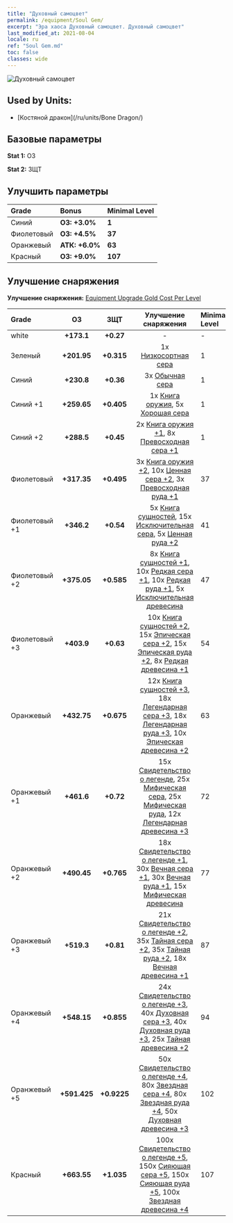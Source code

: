 ```yaml
---
title: "Духовный самоцвет"
permalink: /equipment/Soul Gem/
excerpt: "Эра хаоса Духовный самоцвет. Духовный самоцвет"
last_modified_at: 2021-08-04
locale: ru
ref: "Soul Gem.md"
toc: false
classes: wide
---
```


  ![Духовный самоцвет](/images/e/e_3074.png)

## Used by Units:

* [Костяной дракон](/ru/units/Bone Dragon/) 


## Базовые параметры
 **Stat 1:** ОЗ

 **Stat 2:** ЗЩТ

## Улучшить параметры

  |     Grade    |   Bonus | Minimal Level | 
  |:-------------|:--------|:--------------| 
  | Синий | **ОЗ: +3.0%** | **1** | 
  | Фиолетовый | **ОЗ: +4.5%** | **37** | 
  | Оранжевый | **АТК: +6.0%** | **63** | 
  | Красный | **ОЗ: +9.0%** | **107** | 


## Улучшение снаряжения
 **Улучшение снаряжения:** [Equipment Upgrade Gold Cost Per Level](/equipment/EquipmentUpgradeCostPerLevel/) 

  |          Grade      | ОЗ | ЗЩТ | Улучшение снаряжения | Minimal Level |
  |:--------------------|:---------:|:---------:|:----------------:|:--------------|
  | white | **+173.1** | **+0.27** | - | - |
  | Зеленый | **+201.95** | **+0.315** | 1x [Низкосортная сера](/ItemsRU/mat_3/) | 1 |
  | Синий | **+230.8** | **+0.36** | 3x [Обычная сера](/ItemsRU/mat_9/) | 1 |
  | Синий +1 | **+259.65** | **+0.405** | 1x [Книга оружия](/ItemsRU/mat_18/), 5x [Хорошая сера](/ItemsRU/mat_15/) | 1 |
  | Синий +2 | **+288.5** | **+0.45** | 2x [Книга оружия +1](/ItemsRU/mat_25/), 8x [Превосходная сера +1](/ItemsRU/mat_22/) | 1 |
  | Фиолетовый | **+317.35** | **+0.495** | 3x [Книга оружия +2](/ItemsRU/mat_32/), 10x [Ценная сера +2](/ItemsRU/mat_29/), 3x [Превосходная руда +1](/ItemsRU/mat_19/) | 37 |
  | Фиолетовый +1 | **+346.2** | **+0.54** | 5x [Книга сущностей](/ItemsRU/mat_39/), 15x [Исключительная сера](/ItemsRU/mat_36/), 5x [Ценная руда +2](/ItemsRU/mat_26/) | 41 |
  | Фиолетовый +2 | **+375.05** | **+0.585** | 8x [Книга сущностей +1](/ItemsRU/mat_46/), 10x [Редкая сера +1](/ItemsRU/mat_43/), 10x [Редкая руда +1](/ItemsRU/mat_40/), 5x [Исключительная древесина](/ItemsRU/mat_34/) | 47 |
  | Фиолетовый +3 | **+403.9** | **+0.63** | 10x [Книга сущностей +2](/ItemsRU/mat_53/), 15x [Эпическая сера +2](/ItemsRU/mat_50/), 15x [Эпическая руда +2](/ItemsRU/mat_47/), 8x [Редкая древесина +1](/ItemsRU/mat_41/) | 54 |
  | Оранжевый | **+432.75** | **+0.675** | 12x [Книга сущностей +3](/ItemsRU/mat_60/), 18x [Легендарная сера +3](/ItemsRU/mat_57/), 18x [Легендарная руда +3](/ItemsRU/mat_54/), 10x [Эпическая древесина +2](/ItemsRU/mat_48/) | 63 |
  | Оранжевый +1 | **+461.6** | **+0.72** | 15x [Свидетельство о легенде](/ItemsRU/mat_67/), 25x [Мифическая сера](/ItemsRU/mat_64/), 25x [Мифическая руда](/ItemsRU/mat_61/), 12x [Легендарная древесина +3](/ItemsRU/mat_55/) | 72 |
  | Оранжевый +2 | **+490.45** | **+0.765** | 18x [Свидетельство о легенде +1](/ItemsRU/mat_74/), 30x [Вечная сера +1](/ItemsRU/mat_71/), 30x [Вечная руда +1](/ItemsRU/mat_68/), 15x [Мифическая древесина](/ItemsRU/mat_62/) | 77 |
  | Оранжевый +3 | **+519.3** | **+0.81** | 21x [Свидетельство о легенде +2](/ItemsRU/mat_81/), 35x [Тайная сера +2](/ItemsRU/mat_78/), 35x [Тайная руда +2](/ItemsRU/mat_75/), 18x [Вечная древесина +1](/ItemsRU/mat_69/) | 87 |
  | Оранжевый +4 | **+548.15** | **+0.855** | 24x [Свидетельство о легенде +3](/ItemsRU/mat_88/), 40x [Духовная сера +3](/ItemsRU/mat_85/), 40x [Духовная руда +3](/ItemsRU/mat_82/), 25x [Тайная древесина +2](/ItemsRU/mat_76/) | 94 |
  | Оранжевый +5 | **+591.425** | **+0.9225** | 50x [Свидетельство о легенде +4](/ItemsRU/mat_95/), 80x [Звездная сера +4](/ItemsRU/mat_92/), 80x [Звездная руда +4](/ItemsRU/mat_89/), 50x [Духовная древесина +3](/ItemsRU/mat_83/) | 102 |
  | Красный | **+663.55** | **+1.035** | 100x [Свидетельство о легенде +5](/ItemsRU/mat_102/), 150x [Сияющая сера +5](/ItemsRU/mat_99/), 150x [Сияющая руда +5](/ItemsRU/mat_96/), 100x [Звездная древесина +4](/ItemsRU/mat_90/) | 107 |

